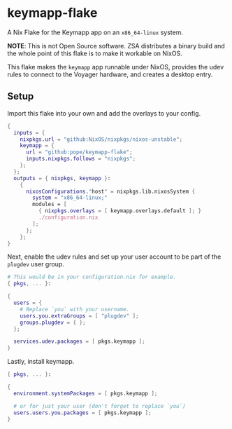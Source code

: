 # keymapp-flake

A Nix Flake for the Keymapp app on an `x86_64-linux` system.

**NOTE**: This is not Open Source software. ZSA distributes a binary build and
the whole point of this flake is to make it workable on NixOS.

This flake makes the `keymapp` app runnable under NixOS, provides the udev
rules to connect to the Voyager hardware, and creates a desktop entry.

## Setup

Import this flake into your own and add the overlays to your config.

```nix
{
  inputs = {
    nixpkgs.url = "github:NixOS/nixpkgs/nixos-unstable";
    keymapp = {
      url = "github:pope/keymapp-flake";
      inputs.nixpkgs.follows = "nixpkgs";
    };
  };
  outputs = { nixpkgs, keymapp }:
    {
      nixosConfigurations."host" = nixpkgs.lib.nixosSystem {
        system = "x86_64-linux;"
        modules = [
          { nixpkgs.overlays = [ keymapp.overlays.default ]; }
          ./configuration.nix
        ];
      };
    };
}
```

Next, enable the udev rules and set up your user account to be part of the
`plugdev` user group.

```nix
# This would be in your configuration.nix for example.
{ pkgs, ... }:

{
  users = {
    # Replace `you` with your username.
    users.you.extraGroups = [ "plugdev" ];
    groups.plugdev = { };
  };

  services.udev.packages = [ pkgs.keymapp ];
}
```

Lastly, install keymapp.

```nix
{ pkgs, ... }:

{
  environment.systemPackages = [ pkgs.keymapp ];

  # or for just your user (don't forget to replace `you`)
  users.users.you.packages = [ pkgs.keymapp ];
}
```
